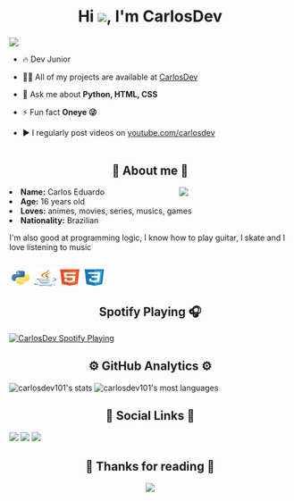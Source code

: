 <h1 align="center">Hi <img src="https://raw.githubusercontent.com/kaueMarques/kaueMarques/master/hi.gif" width="30px">, I'm CarlosDev</h1>

<img src="https://64.media.tumblr.com/60611a6332d425ce62d7f1d8de78848d/f4ed033572584c35-02/s640x960/017531c4475af73ee408bf33bd580532132199d0.gifv" align="center">

- 🔥 Dev Junior 

- 👨‍💻 All of my projects are available at [CarlosDev](https://github.com/CarlosDev101)

- 💬 Ask me about **Python, HTML, CSS**

- ⚡ Fun fact **Oneye 😜**

- ▶️ I regularly post videos on [youtube.com/carlosdev](https://www.youtube.com/channel/UC6YLQsrK7aYpA2LgbVOmYiQ)
<br><br>

<div>
<h2 align="center"> 🦊 About me 🦊 </h2>
<img src="https://64.media.tumblr.com/1a3a3b00e55bc02f3c306e48a7b85382/23ac3b6757b283eb-94/s400x600/f7fc8af22ed0dfbcf23c189758a02b8898137aed.gifv"  width="200px" align="right">
<li>
  <b>Name:</b> Carlos Eduardo
</li>
<li>
  <b>Age:</b> 16 years old
</li>
<li>
<b>Loves:</b> animes, movies, series, musics, games
</li>
<li>
<b>Nationality:</b> Brazilian
</li>
</div>

I'm also good at programming logic, I know how to play guitar, I skate and I love listening to music
<div style="display: inline_block"><br>
  <img  alt="CarlosDev-Python" height="30" width="40" src="https://raw.githubusercontent.com/devicons/devicon/master/icons/python/python-original.svg">
  <img  alt="CarlosDev-Java" height="30" width="40" src="https://github.com/DiogoMarques2003/DiogoMarques2003/blob/main/.github/logos/java.svg"> 
  <img  alt="CarlosDev-HTML" height="30" width="40" src="https://raw.githubusercontent.com/devicons/devicon/master/icons/html5/html5-original.svg">
  <img  alt="CarlosDev-CSS" height="30" width="40" src="https://raw.githubusercontent.com/devicons/devicon/master/icons/css3/css3-original.svg">
  <p align="left">
</div>

<h2 align="center">Spotify Playing 🎧</h2>

[<img src="https://spotify-now-playing.CarlosDev/api/spotify-playing" alt="CarlosDev Spotify Playing" width="350" />](https://open.spotify.com/user/carloseduardotoy)



<h2 align="center">⚙️ GitHub Analytics ⚙️</h2>

<p align="left">
<img width="380em" src="https://github-readme-stats.vercel.app/api?username=carlosdev101&show_icons=true&theme=vision-friendly-dark" alt="carlosdev101's stats"/>
<img width="380em" src="https://github-readme-stats.vercel.app/api/top-langs/?username=carlosdev101&layout=compact&theme=vision-friendly-dark" alt="carlosdev101's most languages"/>
</p>

<h2 align="center">🐺 Social Links 🐺</h2>

<div>
  <a href="https://www.instagram.com/carlosdev10/" target="_blank"><img src="https://th.bing.com/th/id/R.d90cd50edab7ce208bf45492c65af05d?rik=5w3tf7Pv2qWR6Q&pid=ImgRaw&r=0" width="60em"></a>
  <a href="https://www.youtube.com/channel/UC6YLQsrK7aYpA2LgbVOmYiQ" target="_blank"><img src="https://multarte.com.br/wp-content/uploads/2020/04/youtube_logo.png" width="60em"></a>
  <a href="https://discord.com/users/653373680776380461" target="_blank"><img src="https://d33wubrfki0l68.cloudfront.net/7f988ede7749e1e355b9faef32c66c4b0b13ee87/a9900/assets/images/tool-icons/discord.png" width="60em"></a>
 



</div>

<h2 align="center">💖 Thanks for reading 💖</h2>
<div align="center">
<img src="https://64.media.tumblr.com/f33afd245a9f7d2dde461f85dcade514/7ff2dbaed833e191-11/s1280x1920/5cb6e4e581403be364295425816df6273221aafe.gifv">
</div>


